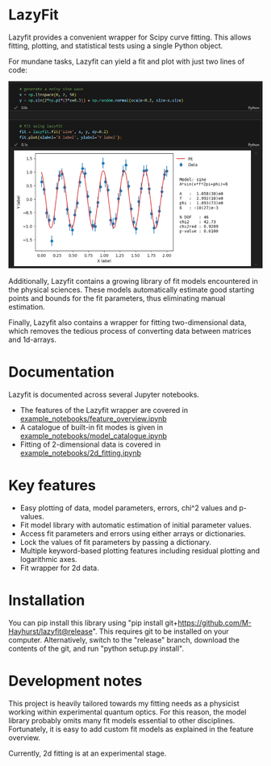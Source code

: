 # LazyFit
Lazyfit provides a convenient wrapper for Scipy curve fitting.
This allows fitting, plotting, and statistical tests using a single Python object.

For mundane tasks, Lazyfit can yield a fit and plot with just two lines of code:

![Alt text](screenshots/Sine_example.PNG?raw=true "Title")

Additionally, Lazyfit contains a growing library of fit models encountered in the physical sciences. These models automatically estimate good starting points and bounds for the fit parameters, thus eliminating manual estimation.

Finally, Lazyfit also contains a wrapper for fitting two-dimensional data, which removes the tedious process of converting data between matrices and 1d-arrays.

# Documentation
Lazyfit is documented across several Jupyter notebooks.
- The features of the Lazyfit wrapper are covered in [example_notebooks/feature_overview.ipynb](example_notebooks/feature_overview.ipynb)
- A catalogue of built-in fit modes is given in [example_notebooks/model_catalogue.ipynb](example_notebooks/model_catalogue.ipynb)
- Fitting of 2-dimensional data is covered in [example_notebooks/2d_fitting.ipynb](example_notebooks/2d_fitting.ipynb)

# Key features
- Easy plotting of data, model parameters, errors, chi^2 values and p-values.
- Fit model library with automatic estimation of initial parameter values.
- Access fit parameters and errors using either arrays or dictionaries.
- Lock the values of fit parameters by passing a dictionary.
- Multiple keyword-based plotting features including residual plotting and logarithmic axes.
- Fit wrapper for 2d data.

# Installation
You can pip install this library using "pip install git+https://github.com/M-Hayhurst/lazyfit@release". This requires git to be installed on your computer.
Alternatively, switch to the "release" branch, download the contents of the git, and run "python setup.py install".

# Development notes
This project is heavily tailored towards my fitting needs as a physicist working within experimental quantum optics. For this reason, the model library probably omits many fit models essential to other disciplines. Fortunately, it is easy to add custom fit models as explained in the feature overview.

Currently, 2d fitting is at an experimental stage.
